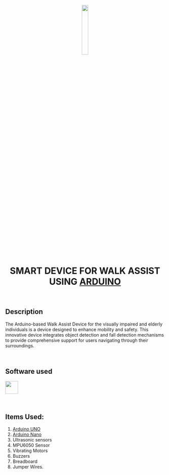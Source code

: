 
<div align="center">
  <p>
      <img width="20%" src=https://upload.wikimedia.org/wikipedia/commons/7/73/Arduino_IDE_logo.svg>
  </p>
  <h1 align="center">SMART DEVICE FOR WALK ASSIST USING  <a href="https://www.arduino.cc"> ARDUINO </a></h1>
</div>

<br>

## Description
The Arduino-based Walk Assist Device for the visually impaired and elderly individuals is a device designed to enhance mobility and safety. This innovative device integrates object detection and fall detection mechanisms to provide comprehensive support for users navigating through their surroundings.  

<br>

## Software used
 <a href="https://www.arduino.cc/en/software"><img src=https://upload.wikimedia.org/wikipedia/commons/7/73/Arduino_IDE_logo.svg width="40"></a>

<br>

## Items Used:
1. [Arduino UNO](https://store.arduino.cc/products/arduino-uno-rev3)
2. [Arduino Nano](https://store.arduino.cc/products/arduino-nano)
3. Ultrasonic sensors
4. MPU6050 Sensor
5. Vibrating Motors
6. Buzzers
7. Breadboard
8. Jumper Wires.

<br>




